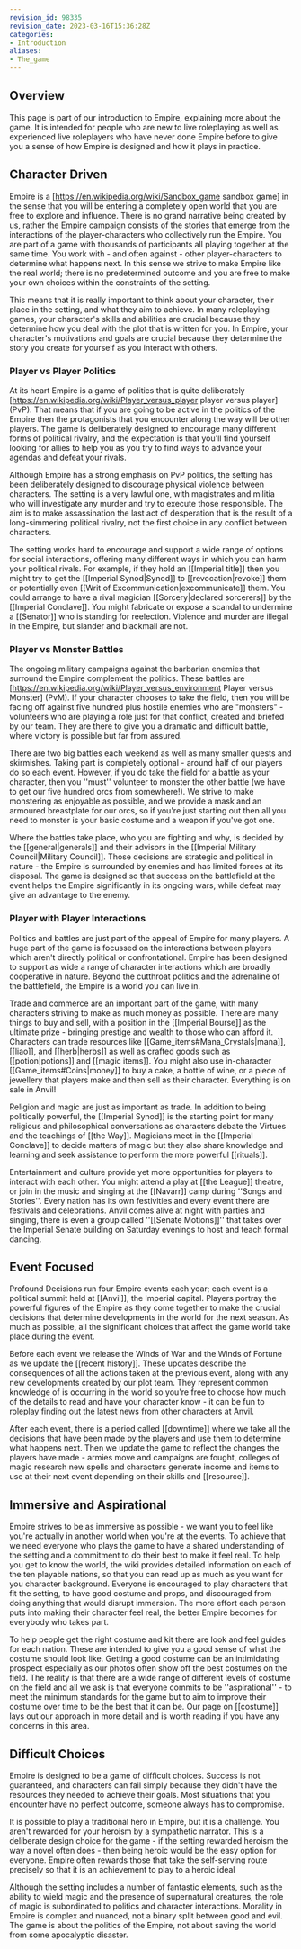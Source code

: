 ```yaml
---
revision_id: 98335
revision_date: 2023-03-16T15:36:28Z
categories:
- Introduction
aliases:
- The_game
---
```



## Overview
This page is part of our introduction to Empire, explaining more about the game. It is intended for people who are new to live roleplaying as well as experienced live roleplayers who have never done Empire before to give you a sense of how Empire is designed and how it plays in practice. 

## Character Driven
Empire is a [https://en.wikipedia.org/wiki/Sandbox_game sandbox game] in the sense that you will be entering a completely open world that you are free to explore and influence. There is no grand narrative being created by us, rather the Empire campaign consists of the stories that emerge from the interactions of the player-characters who collectively run the Empire. You are part of a game with thousands of participants all playing together at the same time. You work with - and often against - other player-characters to determine what happens next. In this sense we strive to make Empire like the real world; there is no predetermined outcome and you are free to make your own choices within the constraints of the setting.

This means that it is really important to think about your character, their place in the setting, and what they aim to achieve. In many roleplaying games, your character's skills and abilities are crucial because they determine how you deal with the plot that is written for you. In Empire, your character's motivations and goals are crucial because they determine the story you create for yourself as you interact with others.

### Player vs Player Politics
At its heart Empire is a game of politics that is quite deliberately [https://en.wikipedia.org/wiki/Player_versus_player player versus player] (PvP). That means that if you are going to be active in the politics of the Empire then the protagonists that you encounter along the way will be other players. The game is deliberately designed to encourage many different forms of political rivalry, and the expectation is that you'll find yourself looking for allies to help you as you try to find ways to advance your agendas and defeat your rivals.

Although Empire has a strong emphasis on PvP politics, the setting has been deliberately designed to discourage physical violence between characters. The setting is a very lawful one, with magistrates and militia who will investigate any murder and try to execute those responsible. The aim is to make assassination the last act of desperation that is the result of a long-simmering political rivalry, not the first choice in any conflict between characters.

The setting works hard to encourage and support a wide range of options for social interactions, offering many different ways in which you can harm your political rivals. For example, if they hold an [[Imperial title]] then you might try to get the [[Imperial Synod|Synod]] to [[revocation|revoke]] them or potentially even [[Writ of Excommunication|excommunicate]] them. You could arrange to have a rival magician [[Sorcery|declared sorcerers]] by the [[Imperial Conclave]]. You might fabricate or expose a scandal to undermine a [[Senator]] who is standing for reelection. Violence and murder are illegal in the Empire, but slander and blackmail are not.

### Player vs Monster Battles
The ongoing military campaigns against the barbarian enemies that surround the Empire complement the politics. These battles are [https://en.wikipedia.org/wiki/Player_versus_environment Player versus Monster] (PvM). If your character chooses to take the field, then you will be facing off against five hundred plus hostile enemies who are "monsters" - volunteers who are playing a role just for that conflict, created and briefed by our team. They are there to give you a dramatic and difficult battle, where victory is possible but far from assured.

There are two big battles each weekend as well as many smaller quests and skirmishes. Taking part is completely optional - around half of our players do so each event. However, if you do take the field for a battle as your character, then you ''must'' volunteer to monster the other battle (we have to get our five hundred orcs from somewhere!). We strive to make monstering as enjoyable as possible, and we provide a mask and an armoured breastplate for our orcs, so if you're just starting out then all you need to monster is your basic costume and a weapon if you've got one.

Where the battles take place, who you are fighting and why, is decided by the [[general|generals]] and their advisors in the [[Imperial Military Council|Military Council]]. Those decisions are strategic and political in nature - the Empire is surrounded by enemies and has limited forces at its disposal. The game is designed so that success on the battlefield at the event helps the Empire significantly in its ongoing wars, while defeat may give an advantage to the enemy.


### Player with Player Interactions
Politics and battles are just part of the appeal of Empire for many players. A huge part of the game is focussed on the interactions between players which aren't directly political or confrontational. Empire has been designed to support as wide a range of character interactions which are broadly cooperative in nature. Beyond the cutthroat politics and the adrenaline of the battlefield, the Empire is a world you can live in.

Trade and commerce are an important part of the game, with many characters striving to make as much money as possible. There are many things to buy and sell, with a position in the [[Imperial Bourse]] as the ultimate prize - bringing prestige and wealth to those who can afford it. Characters can trade resources like [[Game_items#Mana_Crystals|mana]], [[liao]], and [[herb|herbs]] as well as crafted goods such as [[potion|potions]] and [[magic items]]. You might also use in-character [[Game_items#Coins|money]] to buy a cake, a bottle of wine, or a piece of jewellery that players make and then sell as their character. Everything is on sale in Anvil!

Religion and magic are just as important as trade. In addition to being politically powerful, the [[Imperial Synod]] is the starting point for many religious and philosophical conversations as characters debate the Virtues and the teachings of [[the Way]]. Magicians meet in the [[Imperial Conclave]] to decide matters of magic but they also share knowledge and learning and seek assistance to perform the more powerful [[rituals]].

Entertainment and culture provide yet more opportunities for players to interact with each other. You might attend a play at [[the League]] theatre, or join in the music and singing at the [[Navarr]] camp during ''Songs and Stories''. Every nation has its own festivities and every event there are festivals and celebrations. Anvil comes alive at night with parties and singing, there is even a group called ''[[Senate Motions]]'' that takes over the Imperial Senate building on Saturday evenings to host and teach formal dancing.

## Event Focused
Profound Decisions run four Empire events each year; each event is a political summit held at [[Anvil]], the Imperial capital. Players portray the powerful figures of the Empire as they come together to make the crucial decisions that determine developments in the world for the next season. As much as possible, all the significant choices that affect the game world take place during the event.

Before each event we release the Winds of War and the Winds of Fortune as we update the [[recent history]]. These updates describe the consequences of all the actions taken at the previous event, along with any new developments created by our plot team. They represent common knowledge of is occurring in the world so you're free to choose how much of the details to read and have your character know - it can be fun to roleplay finding out the latest news from other characters at Anvil.

After each event, there is a period called [[downtime]] where we take all the decisions that have been made by the players and use them to determine what happens next. Then we update the game to reflect the changes the players have made - armies move and campaigns are fought, colleges of magic research new spells and characters generate income and items to use at their next event depending on their skills and [[resource]].

## Immersive and Aspirational
Empire strives to be as immersive as possible - we want you to feel like you're actually in another world when you're at the events. To achieve that we need everyone who plays the game to have a shared understanding of the setting and a commitment to do their best to make it feel real. To help you get to know the world, the wiki provides detailed information on each of the ten playable nations, so that you can read up as much as you want for you character background. Everyone is encouraged to play characters that fit the setting, to have good costume and props, and discouraged from doing anything that would disrupt immersion. The more effort each person puts into making their character feel real, the better Empire becomes for everybody who takes part.

To help people get the right costume and kit there are look and feel guides for each nation. These are intended to give you a good sense of what the costume should look like. Getting a good costume can be an intimidating prospect especially as our photos often show off the best costumes on the field. The reality is that there are a wide range of different levels of costume on the field and all we ask is that everyone commits to be ''aspirational'' - to meet the minimum standards for the game but to aim to improve their costume over time to be the best that it can be. Our page on [[costume]] lays out our approach in more detail and is worth reading if you have any concerns in this area.

## Difficult Choices
Empire is designed to be a game of difficult choices. Success is not guaranteed, and characters can fail simply because they didn't have the resources they needed to achieve their goals. Most situations that you encounter have no perfect outcome, someone always has to compromise.

It is possible to play a traditional hero in Empire, but it is a challenge. You aren't rewarded for your heroism by a sympathetic narrator. This is a deliberate design choice for the game - if the setting rewarded heroism the way a novel often does - then being heroic would be the easy option for everyone. Empire often rewards those that take the self-serving route precisely so that it is an achievement to play to a heroic ideal 

Although the setting includes a number of fantastic elements, such as the ability to wield magic and the presence of supernatural creatures, the role of magic is subordinated to politics and character interactions. Morality in Empire is complex and nuanced, not a binary split between good and evil. The game is about the politics of the Empire, not about saving the world from some apocalyptic disaster.




